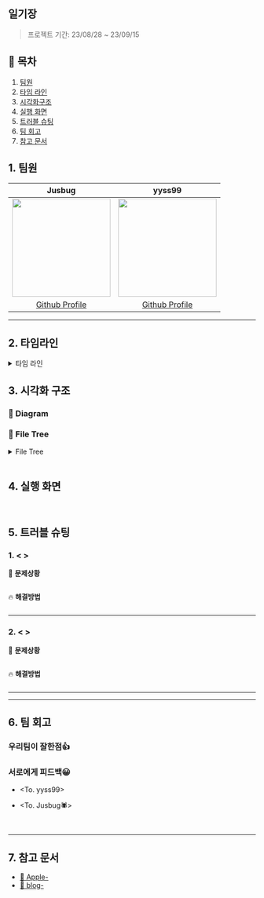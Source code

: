 ## 일기장
> 프로젝트 기간: 23/08/28 ~ 23/09/15

## 📂 목차
1. [팀원](#1.)
2. [타임 라인](#2.)
3. [시각화구조](#3.)
4. [실행 화면](#4.)
5. [트러블 슈팅](#5.)
6. [팀 회고](#6.)
7. [참고 문서](#7.)


<a id="1."></a>

## 1. 팀원

| Jusbug | yyss99 |
| :--------: | :--------: |
| <Img src = "https://github.com/JusBug/ios-box-office/assets/125210310/549c2726-aa5a-48cc-a39a-7c10d10bdda5" width="200" height="200"> | <Img src = "https://hackmd.io/_uploads/ryHsN0cTn.png"  width="200" height="200"> |
|[Github Profile](https://github.com/JusBug) |[Github Profile](https://github.com/yy-ss99) |
- - -
<a id="2."></a>

## 2. 타임라인

<details>
<summary>타임 라인</summary>
<div markdown="1">
    
### 2023.08.28.(월)

### 2023.08.29.(화)

### 2023.08.31.(목)

### 2023.09.01 (금)

</div>
</details>
<a id="3."></a>

## 3. 시각화 구조

### 📐 Diagram

### 🌲 File Tree

<details>
<summary>File Tree</summary>
<div markdown="1">

```
```

</div>
</details>

</br>
<a id="4."></a>

## 4. 실행 화면

</br>
<a id="5."></a>

## 5. 트러블 슈팅

### 1. < >

🤯 **문제상황**
```Swift

```

🔥 **해결방법**

```Swift

```
- - -
### 2. < >

🤯 **문제상황**
```Swift

```

🔥 **해결방법**

```Swift

```

- - -

- - -
<a id="6."></a>

## 6. 팀 회고

### 우리팀이 잘한점👍

    
### 서로에게 피드백😀
    
- <To. yyss99>


- <To. Jusbug🕷️>

    
</br>

- - -
<a id="7."></a>

## 7. 참고 문서

- [🍎 Apple-]()
- [📖 blog-]()

